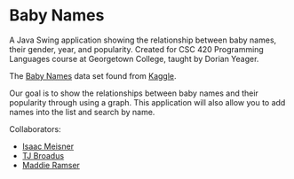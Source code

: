 # Baby Names
A Java Swing application showing the relationship between baby names, their gender, year, and popularity. Created for CSC 420 Programming Languages course at Georgetown College, taught by Dorian Yeager.

The [Baby Names](https://www.kaggle.com/kaggle/us-baby-names) data set found from [Kaggle](https://www.kaggle.com/datasets).

Our goal is to show the relationships between baby names and their popularity through using a graph. This application will also allow you to add names into the list and search by name.

Collaborators:
  - [Isaac Meisner](https://github.com/ijmeisner)
  - [TJ Broadus](https://github.com/TeejStroyer27)
  - [Maddie Ramser](https://github.com/DoodleBug278)
